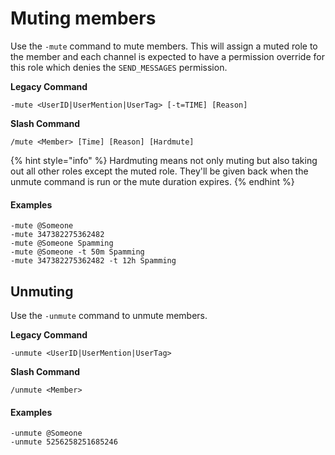 # Muting members

Use the `-mute` command to mute members. This will assign a muted role to the member and each channel is expected to have a permission override for this role which denies the `SEND_MESSAGES` permission.

**Legacy Command**

```
-mute <UserID|UserMention|UserTag> [-t=TIME] [Reason] 
```

**Slash Command**

```
/mute <Member> [Time] [Reason] [Hardmute]
```

{% hint style="info" %}
Hardmuting means not only muting but also taking out all other roles except the muted role. They'll be given back when the unmute command is run or the mute duration expires.
{% endhint %}

#### Examples

```
-mute @Someone
-mute 347382275362482
-mute @Someone Spamming
-mute @Someone -t 50m Spamming
-mute 347382275362482 -t 12h Spamming
```

## Unmuting

Use the `-unmute` command to unmute members.

**Legacy Command**

```
-unmute <UserID|UserMention|UserTag>
```

**Slash Command**

```
/unmute <Member>
```

#### Examples

```
-unmute @Someone
-unmute 5256258251685246
```
